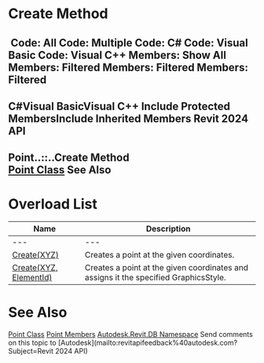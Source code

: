 # Create Method

﻿
 Code: All Code: Multiple Code: C# Code: Visual Basic Code: Visual C++  Members: Show All Members: Filtered Members: Filtered Members: Filtered   
---  
C#Visual BasicVisual C++
Include Protected MembersInclude Inherited Members
Revit 2024 API  
---  
Point..::..Create Method   
[Point Class](9a9591f5-e6d2-6af5-8642-b14fdd1ee5ec.md "Point Class") See Also  
---  
# Overload List
| Name | Description |
| --- | --- |
| --- | --- | --- |
| [Create(XYZ)](e37a56e7-d8e6-8f94-47d4-a508a62c39e5.md "Create Method \(XYZ\)") | Creates a point at the given coordinates. |
| [Create(XYZ, ElementId)](000086a5-6616-2780-2fc8-0460ab9a3e5b.md "Create Method \(XYZ, ElementId\)") | Creates a point at the given coordinates and assigns it the specified GraphicsStyle. |

# See Also
[Point Class](9a9591f5-e6d2-6af5-8642-b14fdd1ee5ec.md "Point Class")
[Point Members](f48120a0-186e-10e3-8a22-3de50a0cf182.md "Point Members")
[Autodesk.Revit.DB Namespace](87546ba7-461b-c646-cbb1-2cb8f5bff8b2.md "Autodesk.Revit.DB Namespace")
Send comments on this topic to [Autodesk](mailto:revitapifeedback%40autodesk.com?Subject=Revit 2024 API)